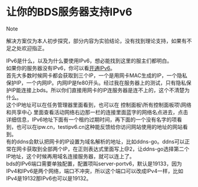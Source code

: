 # 让你的BDS服务器支持IPv6
> [!NOTE]
> 解决方案仅为本人初步探究，部分内容为实验结论，没有找到理论支持，如果有不足之处欢迎指正。

IPv6是什么，以及为什么要使用IPv6，想必能找到这里的服主们都明白。  
如果你的服务器没有IPv6，你可以看[开通IPv6](network/ipv6/start.md)。  
首先大多数时候网卡都会获取到三个IP，一个是用网卡MAC生成的IP，一个隐私保护IP，一个内网IP。内网IP是fe80开头。经过我在服务器上的测试，只有隐私保护IP能连接上bds。所以你们直接用网卡的IP连服务器是连不上的，这个不清楚为什么。  
这个IP地址可以在任务管理器里面看到，也可以在 控制面板\所有控制面板项\网络和共享中心 里面查看活动网络右边那一栏的连接里面蓝字的网络名点进去，点击详细信息，IPv6地址下面有一个租约过期时间，再下面的一个没有名字的项看到，也可以在ipw.cn，testipv6.cn这种能反馈给你访问网站使用的地址的网站看到。  
有的ddns会默认把网卡的IP设置为域名解析的地址，比如ddns-go。ddns可以正常在网卡获取到全部两个IP，在正则表达式里面写上@2，让ddns-go选择第二个IP地址，这个时候再用域名连接服务器，就可以连上了。  
bds的IPv6端口需要单独配置，配置项叫server-portv6，默认是19133，因为IPv4和IPv6是两个网络，端口不冲突，所以这个端口可以改成IPv4一样，比如IPv4是19132那IPv6也可以是19132。  
